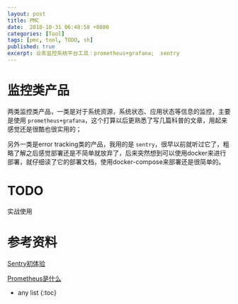 ```yaml
---
layout: post
title: PMC
date:  2018-10-31 06:48:58 +0800
categories: [Tool]
tags: [pmc, tool, TODO, sh]
published: true
excerpt: 业务监控系统平台工具：prometheus+grafana;  sentry
---
```


# 监控类产品

两类监控类产品，一类是对于系统资源，系统状态、应用状态等信息的监控，主要是使用 `prometheus+grafana`，这个打算以后更熟悉了写几篇科普的文章，用起来感觉还是很酷也很实用的；

另外一类是error tracking类的产品，我用的是 `sentry`，很早以前就听过它了，粗略了解之后感觉部署还是不简单就放弃了，后来突然想到可以使用docker来进行部署，就仔细读了它的部署文档，使用docker-compose来部署还是很简单的。


# TODO

实战使用


# 参考资料

[Sentry初体验](https://www.jianshu.com/p/a93c837c70de)

[Prometheus是什么](https://www.cnblogs.com/lazio10000/p/7773571.html)

* any list
{:toc}